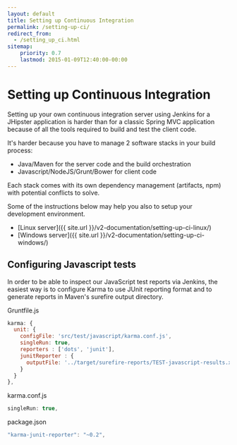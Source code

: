 ```yaml
---
layout: default
title: Setting up Continuous Integration
permalink: /setting-up-ci/
redirect_from:
  - /setting_up_ci.html
sitemap:
    priority: 0.7
    lastmod: 2015-01-09T12:40:00-00:00
---
```


# <i class="fa fa-stethoscope"></i> Setting up Continuous Integration

Setting up your own continuous integration server using Jenkins for a JHipster application is harder than for a classic Spring MVC application because of all the tools required to build and test the client code.

It's harder because you have to manage 2 software stacks in your build process:

- Java/Maven for the server code and the build orchestration
- Javascript/NodeJS/Grunt/Bower for client code

Each stack comes with its own dependency management (artifacts, npm) with potential conflicts to solve.

Some of the instructions below may help you also to setup your development environment.

- [Linux server]({{ site.url }}/v2-documentation/setting-up-ci-linux/)
- [Windows server]({{ site.url }}/v2-documentation/setting-up-ci-windows/)

## Configuring Javascript tests

In order to be able to inspect our JavaScript test reports via Jenkins, the easiest way is to configure Karma to use JUnit reporting format and to generate reports in Maven's surefire output directory.

Gruntfile.js

~~~ javascript
karma: {
  unit: {
    configFile: 'src/test/javascript/karma.conf.js',
    singleRun: true,
    reporters : ['dots', 'junit'],
    junitReporter : {
      outputFile: '../target/surefire-reports/TEST-javascript-results.xml'
    }
  }
},
~~~

karma.conf.js

~~~ javascript
singleRun: true,
~~~

package.json

~~~ javascript
"karma-junit-reporter": "~0.2",
~~~
